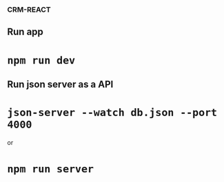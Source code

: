 ### CRM-REACT

## Run app

# `npm run dev`

## Run json server as a API

# `json-server --watch db.json --port 4000`
or
# `npm run server`